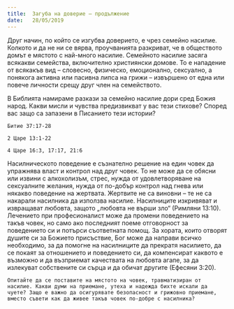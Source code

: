 ```yaml
---
title:  Загуба на доверие – продължение
date:   28/05/2019
---
```


Друг начин, по който се изгубва доверието, е чрез семейно насилие. Колкото и да не ни се вярва, проучванията разкриват, че в обществото домът е мястото с най-много насилие. Семейното насилие засяга всякакви семейства, включително християнски домове. То е нападение от всякакъв вид – словесно, физическо, емоционално, сексуално, а понякога активна или пасивна липса на грижи – извършено от една или повече личности срещу друг член на семейството.

В Библията намираме разкази за семейно насилие дори сред Божия народ. Какви мисли и чувства предизвикват у вас тези стихове? Според вас защо са запазени в Писанието тези истории? 

`Битие 37:17-28`                               

`2 Царе 13:1-22`
								   
`4 Царе 16:3, 17:17, 21:6` 

Насилническото поведение е съзнателно решение на един човек да упражнява власт и контрол над друг човек. То не може да се обясни или извини с алкохолизъм, стрес, нужда от удовлетворяване на сексуалните желания, нужда от по-добър контрол над гнева или някакво поведение на жертвата. Жертвите не са виновни – те не са накарали насилника да използва насилие. Насилниците изкривяват и извращават любовта, защото „любовта не върши зло“ (Римляни 13:10). Лечението при професионалист може да промени поведението на такъв човек, но само ако последният поеме отговорност за поведението си и потърси съответната помощ. За хората, които отворят душите си за Божието присъствие, Бог може да направи всичко необходимо, за да помогне на насилниците да прекратя насилието, да се покаят за отношението и поведението си, да компенсират каквото е възможно и да възприемат качествата на любовта агапе, за да излекуват собствените си сърца и да обичат другите (Ефесяни 3:20).

`Опитайте да се поставите на мястото на човек, травматизиран от насилие. Какви думи на приемане, утеха и надежда бихте искали да чуете? Защо е важно да осигурявате безопасност и грижовно приемане, вместо съвети как да живее такъв човек по-добре с насилника?`